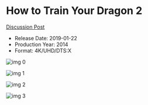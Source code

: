 # How to Train Your Dragon 2

[Discussion Post](https://www.avsforum.com/threads/bass-eq-for-filtered-movies.2995212/post-56825620)

* Release Date: 2019-01-22
* Production Year: 2014
* Format: 4K/UHD/DTS:X

![img 0](https://i.imgur.com/G2Wf7MJ.jpg)

![img 1](https://i.imgur.com/3VsWPpP.jpg)

![img 2](https://fanart.tv/fanart/movies/82702/moviethumb/how-to-train-your-dragon-2-578193864a4a1.jpg)

![img 3](https://i.imgur.com/JSYhweM.png)

